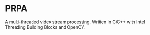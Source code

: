PRPA
====

A multi-threaded video stream processing.
Written in C/C++ with Intel Threading Building Blocks and OpenCV.
